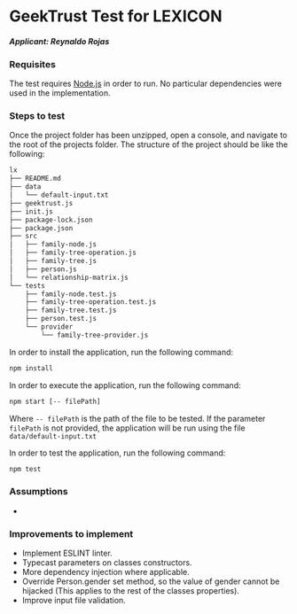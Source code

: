# GeekTrust Test for LEXICON
#### *Applicant: Reynaldo Rojas*

### Requisites
The test requires [Node.js](https://nodejs.org/) in order to run.
No particular dependencies were used in the implementation.

### Steps to test
Once the project folder has been unzipped, open a console, and navigate to the root of the projects folder. The structure of the project should be like the following:
```sh
lx
├── README.md
├── data
│   └── default-input.txt
├── geektrust.js
├── init.js
├── package-lock.json
├── package.json
├── src
│   ├── family-node.js
│   ├── family-tree-operation.js
│   ├── family-tree.js
│   ├── person.js
│   └── relationship-matrix.js
└── tests
    ├── family-node.test.js
    ├── family-tree-operation.test.js
    ├── family-tree.test.js
    ├── person.test.js
    └── provider
        └── family-tree-provider.js
```

In order to install the application, run the following command:
```sh
npm install
```

In order to execute the application, run  the following command:
```sh
npm start [-- filePath]
```
Where `-- filePath` is the path of the file to be tested. If the parameter `filePath` is not provided, the application will be run using the file `data/default-input.txt`

In order to test the application, run the following command:
```sh
npm test
```

### Assumptions

  - 


### Improvements to implement

  - Implement ESLINT linter.
  - Typecast parameters on classes constructors.
  - More dependency injection where applicable.
  - Override Person.gender set method, so the value of gender cannot be hijacked (This applies to the rest of the classes properties).
  - Improve input file validation.

